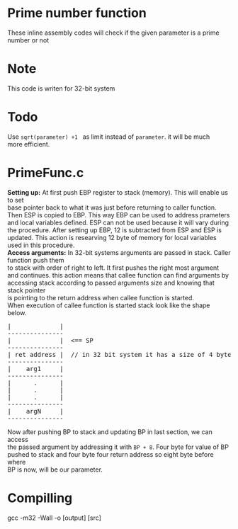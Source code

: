 # Prime number function
These inline assembly codes will check if the given parameter is a prime    
number or not

# Note
This code is writen for 32-bit system

# Todo
Use `sqrt(parameter) +1 ` as limit instead of `parameter`. it will be much    
more efficient.

# PrimeFunc.c
<B>Setting up:</B>
At first push EBP register to stack (memory). This will enable us to set    
base pointer back to what it was just before returning to caller function.    
Then ESP is copied to EBP. This way EBP can be used to address prameters    
and local variables defined. ESP can not be used because it will vary during    
the procedure. After setting up EBP, 12 is subtracted from ESP and ESP is    
updated. This action is researving 12 byte of memory for local variables    
used in this procedure.    
<B>Access arguments:</B>
In 32-bit systems arguments are passed in stack. Caller function push them    
to stack with order of right to left. It first pushes the right most argument    
and continues. this action means that callee function can find arguments by    
accessing stack according to passed arguments size and knowing that stack pointer   
is pointing to the return address when callee function is started.    
When execution of callee function is started stack look like the shape below.
<pre>
|             |
---------------
|             |  <== SP
---------------
| ret address |  // in 32 bit system it has a size of 4 byte
---------------
|    arg1     |
---------------
|      .      |
|      .      |
|      .      |
---------------
|    argN     |
---------------
</pre>

Now after pushing BP to stack and updating BP in last section, we can access    
the passed argument by addressing it with `BP + 8`. Four byte for value of BP    
pushed to stack and four byte four return address so eight byte before where    
BP is now, will be our parameter.



# Compilling
gcc -m32 -Wall -o [output] [src]
